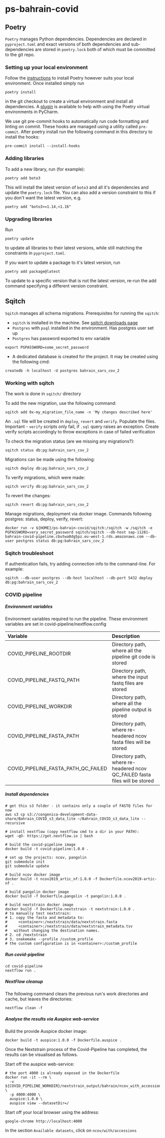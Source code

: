 # ps-bahrain-covid

## Poetry

`Poetry` manages Python dependencies. Dependencies are declared in `pyproject.toml` and exact versions of both dependencies and sub-dependencies are stored in `poetry.lock` both of which must be committed to the git repo.

### Setting up your local environment

Follow the [instructions](https://python-poetry.org/docs/) to install Poetry however suits your local environment. Once installed simply run

```commandline
poetry install
```

in the git checkout to create a virtual environment and install all dependencies. A [plugin](https://plugins.jetbrains.com/plugin/14307-poetry) is available to help with using the Poetry virtual environments in PyCharm.

We use git pre-commit hooks to automatically run code formatting and linting on commit. These hooks are managed using a utility called `pre-commit`. After poetry install run the following command in this directory to install the hooks:

```commandline
pre-commit install --install-hooks
```

### Adding libraries

To add a new library, run (for example):

```commandline
poetry add boto3
```

This will install the latest version of `boto3` and all it's dependencies and update the `poetry.lock` file. You can also add a version constraint to this if you don't want the latest version, e.g.

```commandline
poetry add "boto3>=1.14,<1.16"
```

### Upgrading libraries

Run

```commandline
poetry update
```

to update all libraries to their latest versions, while still matching the constraints in `pyproject.toml`.

If you want to update a package to it's latest version, run

```commandline
poetry add package@latest
```

To update to a specific version that is not the latest version, re-run the add command specifying a different version constraint.

## Sqitch

`Sqitch` manages all schema migrations. Prerequisites for running the `sqitch`:

* `sqitch` is installed in the machine. See [sqitch downloads page](https://sqitch.org/download/)
* `Postgres` with `psql` installed in the environment. Has postgres user set up
* `Postgres` has password exported to env variable
```commandline
export PGPASSWORD=some_secret_password
```
* A dedicated database is created for the project. It may be created using the following cmd:
```commandline
createdb -h localhost -U postgres bahrain_sars_cov_2
```

### Working with sqitch

The work is done in `sqitch/` directory

To add the new migration, use the following command:
```commandline
sqitch add 0x-my_migration_file_name -n 'My changes described here'
```
An `.sql` file will be created in `deploy`, `revert` and `verify`. Populate the files.
Important - `verify` scripts only fail, if `.sql` query raises an exception. Create verify scripts
accordingly to throw exceptions in case of failed verification

To check the migration status (are we missing any migrations?):
```commandline
sqitch status db:pg:bahrain_sars_cov_2
```

Migrations can be made using the following:
```commandline
sqitch deploy db:pg:bahrain_sars_cov_2
```

To verify migrations, which were made:
```commandline
sqitch verify db:pg:bahrain_sars_cov_2
```

To revert the changes:
```commandline
sqitch revert db:pg:bahrain_sars_cov_2
```

Manage migrations, deployment via docker image. Commands following postgres: status, deploy, verify, revert:
```commandline
docker run -v ${HOME}/ps-bahrain-covid/sqitch:/sqitch -w /sqitch -e PGPASSWORD=very_secret_password sqitch/sqitch --db-host sap-11281-bahrain-covid-pipeline.cbutwa8dg5pz.eu-west-1.rds.amazonaws.com --db-user postgres status db:pg:bahrain_sars_cov_2
```


### Sqitch troubleshoot

If authentication fails, try adding connection info to the command-line. For example:
```commandline
sqitch --db-user postgres --db-host localhost --db-port 5432 deploy db:pg:bahrain_sars_cov_2
```


### COVID pipeline

##### Environment variables

Environment variables required to run the pipeline. These environment variables are set in covid-pipeline/nextflow.config

| Variable | Description |
| :---------------- | :---------------------------------------------------------------- |
| COVID_PIPELINE_ROOTDIR | Directory path, where all the pipeline git code is stored |
| COVID_PIPELINE_FASTQ_PATH | Directory path, where the input fastq files are stored |
| COVID_PIPELINE_WORKDIR | Directory path, where all the pipeline output is stored |
| COVID_PIPELINE_FASTA_PATH | Directory path, where re-headered ncov fasta files will be stored |
| COVID_PIPELINE_FASTA_PATH_QC_FAILED | Directory path, where re-headered ncov QC_FAILED fasta files will be stored  |

##### Install dependencies

```commandline
# get this s3 folder - it contains only a couple of FASTQ files for now
aws s3 cp s3://congenica-development-data-share/Bahrain_COVID_s3_data_lite ~/Bahrain_COVID_s3_data_lite --recursive

# install nextflow (copy nextflow cmd to a dir in your PATH):
wget -qO- https://get.nextflow.io | bash

# build the covid-pipeline image
docker build -t covid-pipeline:1.0.0 .

# set up the projects: ncov, pangolin
git submodule init
git submodule update

# build ncov docker image
docker build -t ncov2019_artic_nf:1.0.0 -f Dockerfile.ncov2019-artic-nf .

# build pangolin docker image
docker build -f Dockerfile.pangolin -t pangolin:1.0.0 .

# build nextstrain docker image
docker build -f Dockerfile.nextstrain -t nextstrain:1.0.0 .
# to manually test nextstrain:
# 1. copy the fasta and metadata to:
#     <container>:/nextstrain/data/nextstrain.fasta
#     <container>:/nextstrain/data/nextstrain_metadata.tsv
#   without changing the destination names.
# 2. cd /nextstrain
# 3. snakemake --profile /custom_profile
# the custom configuration is in <container>:/custom_profile
```

##### Run covid-pipeline

```commandline
cd covid-pipeline
nextflow run .
```

##### NextFlow  cleanup
The following command clears the previous run's work directories and cache, but leaves the directories:
```commandline
nextflow clean -f
```

##### Analyse the results via Auspice web-service

Build the provide Auspice docker image:
```commandline
docker build -t auspice:1.0.0 -f Dockerfile.auspice .
```

Once the Nextstrain process of the Covid-Pipeline has completed, the results can be visualised as follows.

Start off the auspice web-service:
```commandline
# the port 4000 is already exposed in the Dockerfile
docker run -it --rm \
  -v ${COVID_PIPELINE_WORKDIR}/nextstrain_output/bahrain/ncov_with_accessions.json:/ncov_with_accessions.json \
  -p 4000:4000 \
  auspice:1.0.0 \
  auspice view --datasetDir=/
```

Start off your local browser using the address:
```commandline
google-chrome http://localhost:4000
```

In the section `Available datasets`, click on `ncov/with/accessions`
